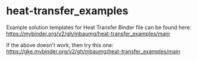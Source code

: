 # heat-transfer_examples
Example solution templates for Heat Transfer
Binder file can be found here: https://mybinder.org/v2/gh/mbaumg/heat-transfer_examples/main

If the above doesn't work, then try this one: https://gke.mybinder.org/v2/gh/mbaumg/heat-transfer_examples/main
